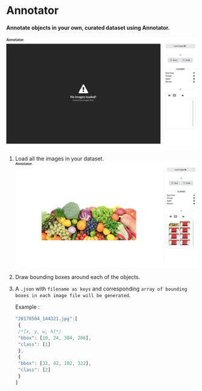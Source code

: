 # Annotator
#### Annotate objects in your own, curated dataset using Annotator.
![alt text](https://raw.githubusercontent.com/KaunilD/annotator/master/public/assets/0.png)
1. Load all the images in your dataset.
![alt text](https://raw.githubusercontent.com/KaunilD/annotator/master/public/assets/1.png)
2. Draw bounding boxes around each of the objects.
3. A `.json` with `filename as keys` and corresponding `array of bounding boxes in each image file will be generated`.

   Example :
   ```javascript
   "20170504_144321.jpg":[
    {
    /*[x, y, w, h]*/
    "bbox": [10, 24, 304, 206],
    "class": [1]
    },
    {
    "bbox": [32, 42, 102, 322],
    "class": [2]
    }
   ]
   ```
